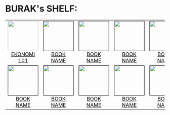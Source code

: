 # BURAK's SHELF:

<table class="book_shelf">
<tbody>
<tr>
<td>
	<a href="https://github.com/buraktekin/bookworm/blob/master/shelf/burak/ekonomi_101.md" style="text-align: center; color: #000!important">
		<img src='https://cdn1.dokuzsoft.com/u/pelikankitabevi/img/c/0/0/0000990-ekonomi-101-jpeg-1561733319.jpg' width="96px" />
		<div>EKONOMI 101</div>
	</a>
</td>
<td>
	<a href="" style="text-align: center; color: #000!important">
		<img src="https://via.placeholder.com/96x128?text=BOOK+COVER" width="96px"/>
		<div>BOOK NAME</div>
	</a>
</td>
<td>
	<a href="" style="text-align: center; color: #000!important">
		<img src="https://via.placeholder.com/96x128?text=BOOK+COVER" width="96px"/>
		<div>BOOK NAME</div>
	</a>
</td>
<td>
	<a href="" style="text-align: center; color: #000!important">
		<img src="https://via.placeholder.com/96x128?text=BOOK+COVER" width="96px"/>
		<div>BOOK NAME</div>
	</a>
</td>
<td>
	<a href="" style="text-align: center; color: #000!important">
		<img src="https://via.placeholder.com/96x128?text=BOOK+COVER" width="96px"/>
		<div>BOOK NAME</div>
	</a>
</td>
<td>
	<a href="" style="text-align: center; color: #000!important">
		<img src="https://via.placeholder.com/96x128?text=BOOK+COVER" width="96px"/>
		<div>BOOK NAME</div>
	</a>
</td>
</tr>
<tr>
<td>
	<a href="" style="text-align: center; color: #000!important">
		<img src="https://via.placeholder.com/96x128?text=BOOK+COVER" width="96px"/>
		<div>BOOK NAME</div>
	</a>
</td>
<td>
	<a href="" style="text-align: center; color: #000!important">
		<img src="https://via.placeholder.com/96x128?text=BOOK+COVER" width="96px"/>
		<div>BOOK NAME</div>
	</a>
</td>
<td>
	<a href="" style="text-align: center; color: #000!important">
		<img src="https://via.placeholder.com/96x128?text=BOOK+COVER" width="96px"/>
		<div>BOOK NAME</div>
	</a>
</td>
<td>
	<a href="" style="text-align: center; color: #000!important">
		<img src="https://via.placeholder.com/96x128?text=BOOK+COVER" width="96px"/>
		<div>BOOK NAME</div>
	</a>
</td>
<td>
	<a href="" style="text-align: center; color: #000!important">
		<img src="https://via.placeholder.com/96x128?text=BOOK+COVER" width="96px"/>
		<div>BOOK NAME</div>
	</a>
</td>
<td>
	<a href="" style="text-align: center; color: #000!important">
		<img src="https://via.placeholder.com/96x128?text=BOOK+COVER" width="96px"/>
		<div>BOOK NAME</div>
	</a>
</td>
</tr>
</tbody>
</table>